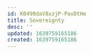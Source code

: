 ```yaml
---
id: K0499daV8xzjP-PavDtHe
title: Sovereignty
desc: ''
updated: 1639759165186
created: 1639759165186
---
```


